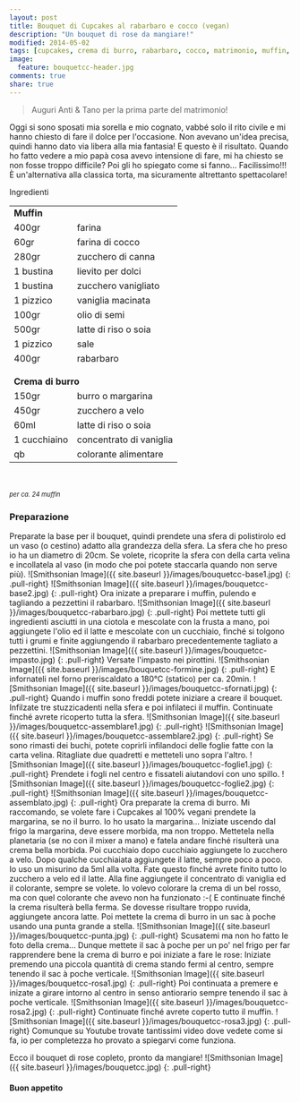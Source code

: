 ```yaml
---
layout: post
title: Bouquet di Cupcakes al rabarbaro e cocco (vegan)
description: "Un bouquet di rose da mangiare!"
modified: 2014-05-02
tags: [cupcakes, crema di burro, rabarbaro, cocco, matrimonio, muffin, vegan]
image:
  feature: bouquetcc-header.jpg
comments: true
share: true
---
```


> Auguri Anti & Tano per la prima parte del matrimonio!

Oggi si sono sposati mia sorella e mio cognato, vabbé solo il rito civile e mi hanno chiesto di fare il dolce per l'occasione. Non avevano un'idea precisa, quindi hanno dato via libera alla mia fantasia! E questo è il risultato. Quando ho fatto vedere a mio papà cosa avevo intensione di fare, mi ha chiesto se non fosse troppo difficile? Poi gli ho spiegato come si fanno... Facilissimo!!! È un'alternativa alla classica torta, ma sicuramente altrettanto spettacolare!


<div class="ingredients">
  <div class="ingredients-title">Ingredienti</div>
  <table>
    <tbody>
      <tr>
        <td colspan="2"><b>Muffin</b></td>
      </tr>
      <tr>
        <td>400gr</td>
        <td>farina</td>
      </tr>
      <tr>
        <td>60gr</td>
        <td>farina di cocco</td>
      </tr>
      <tr>
        <td>280gr</td>
        <td>zucchero di canna</td>
      </tr>
      <tr>
        <td>1 bustina</td>
        <td>lievito per dolci</td>
      </tr>
      <tr>
        <td>1 bustina</td>
        <td>zucchero vanigliato</td>
      </tr>
      <tr>
        <td>1 pizzico</td>
        <td>vaniglia macinata</td>
      </tr>
      <tr>
        <td>100gr</td>
        <td>olio di semi</td>
      </tr>
      <tr>
        <td>500gr</td>
        <td>latte di riso o soia</td>
      </tr>
      <tr>      
        <td>1 pizzico</td>
        <td>sale</td>
      </tr>
      <tr>      
        <td>400gr</td>
        <td>rabarbaro</td>
      </tr>
      <tr style="height: 15px;"></tr>
      <tr>          
        <td colspan="2"><b>Crema di burro</b></td>
      </tr>
      <tr>
        <td>150gr</td>
        <td>burro o margarina</td>
      </tr>
      <tr>      
        <td>450gr</td>
        <td>zucchero a velo</td>
      </tr>
      <tr>
        <td>60ml</td>
        <td>latte di riso o soia</td>
      </tr>
      <tr>
        <td>1 cucchiaino</td>
        <td>concentrato di vaniglia</td>
      </tr>
      <tr>
        <td>qb</td>
        <td>colorante alimentare</td>      
      </tr>
    </tbody>
  </table>
  <br></br>
  <i class="pull-right" style="font-size: 80%;">per ca. 24 muffin</i>
</div>


<h3>
  <font color="grey">
    <i class="icon-cogs"></i>
  </font> Preparazione
</h3>

Preparate la base per il bouquet, quindi prendete una sfera di polistirolo ed un vaso (o cestino) adatto alla grandezza della sfera. La sfera che ho preso io ha un diametro di 20cm. Se volete, ricoprite la sfera con della carta velina e incollatela al vaso (in modo che poi potete staccarla quando non serve più).
![Smithsonian Image]({{ site.baseurl }}/images/bouquetcc-base1.jpg)
{: .pull-right}
![Smithsonian Image]({{ site.baseurl }}/images/bouquetcc-base2.jpg)
{: .pull-right}
Ora inizate a preparare i muffin, pulendo e tagliando a pezzettini il rabarbaro.
![Smithsonian Image]({{ site.baseurl }}/images/bouquetcc-rabarbaro.jpg)
{: .pull-right}
Poi mettete tutti gli ingredienti asciutti in una ciotola e mescolate con la frusta a mano, poi aggiungete l'olio ed il latte e mescolate con un cucchiaio, finché si tolgono tutti i grumi e finite aggiungendo il rabarbaro precedentemente tagliato a pezzettini.
![Smithsonian Image]({{ site.baseurl }}/images/bouquetcc-impasto.jpg)
{: .pull-right}
Versate l'impasto nei pirottini.
![Smithsonian Image]({{ site.baseurl }}/images/bouquetcc-formine.jpg)
{: .pull-right}
E infornateli nel forno preriscaldato a 180°C (statico) per ca. 20min. 
![Smithsonian Image]({{ site.baseurl }}/images/bouquetcc-sfornati.jpg)
{: .pull-right}
Quando i muffin sono freddi potete iniziare a creare il bouquet. Infilzate tre stuzzicadenti nella sfera e poi infilateci il muffin. Continuate finché avrete ricoperto tutta la sfera.
![Smithsonian Image]({{ site.baseurl }}/images/bouquetcc-assemblare1.jpg)
{: .pull-right}
![Smithsonian Image]({{ site.baseurl }}/images/bouquetcc-assemblare2.jpg)
{: .pull-right}
Se sono rimasti dei buchi, potete coprirli infilandoci delle foglie fatte con la carta velina. Ritagliate due quadretti e metteteli uno sopra l'altro.
![Smithsonian Image]({{ site.baseurl }}/images/bouquetcc-foglie1.jpg)
{: .pull-right}
Prendete i fogli nel centro e fissateli aiutandovi con uno spillo.
![Smithsonian Image]({{ site.baseurl }}/images/bouquetcc-foglie2.jpg)
{: .pull-right}
![Smithsonian Image]({{ site.baseurl }}/images/bouquetcc-assemblato.jpg)
{: .pull-right}
Ora preparate la crema di burro. Mi raccomando, se volete fare i Cupcakes al 100% vegani prendete la margarina, se no il burro. Io ho usato la margarina... Iniziate uscendo dal frigo la margarina, deve essere morbida, ma non troppo. Mettetela nella planetaria (se no con il mixer a mano) e fatela andare finché risulterà una crema bella morbida. Poi cucchiaio dopo cucchiaio aggiungete lo zucchero a velo. Dopo qualche cucchiaiata aggiungete il latte, sempre poco a poco. Io uso un misurino da 5ml alla volta. Fate questo finché avrete finito tutto lo zucchero a velo ed il latte. Alla fine aggiungete il concentrato di vaniglia ed il colorante, sempre se volete. Io volevo colorare la crema di un bel rosso, ma con quel colorante che avevo non ha funzionato :-( E continuate finché la crema risulterà bella ferma. Se dovesse risultare troppo ruvida, aggiungete ancora latte. Poi mettete la crema di burro in un sac à poche usando una punta grande a stella.
![Smithsonian Image]({{ site.baseurl }}/images/bouquetcc-punta.jpg)
{: .pull-right}
Scusatemi ma non ho fatto le foto della crema... Dunque mettete il sac à poche per un po' nel frigo per far rapprendere bene la crema di burro e poi iniziate a fare le rose:
Iniziate premendo una piccola quantità di crema stando fermi al centro, sempre tenendo il sac à poche verticale.
![Smithsonian Image]({{ site.baseurl }}/images/bouquetcc-rosa1.jpg)
{: .pull-right}
Poi continuata a premere e inizate a girare intorno al centro in senso antiorario sempre tenendo il sac à poche verticale.
![Smithsonian Image]({{ site.baseurl }}/images/bouquetcc-rosa2.jpg)
{: .pull-right}
Continuate finché avrete coperto tutto il muffin.
![Smithsonian Image]({{ site.baseurl }}/images/bouquetcc-rosa3.jpg)
{: .pull-right}
Comunque su Youtube trovate tantissimi video dove vedete come si fa, io per completezza ho provato a spiegarvi come funziona.

Ecco il bouquet di rose copleto, pronto da mangiare!
![Smithsonian Image]({{ site.baseurl }}/images/bouquetcc.jpg)
{: .pull-right}

<h4>Buon appetito
  <font color="red">
    <i class="icon-smile"></i>
  </font>
</h4>
